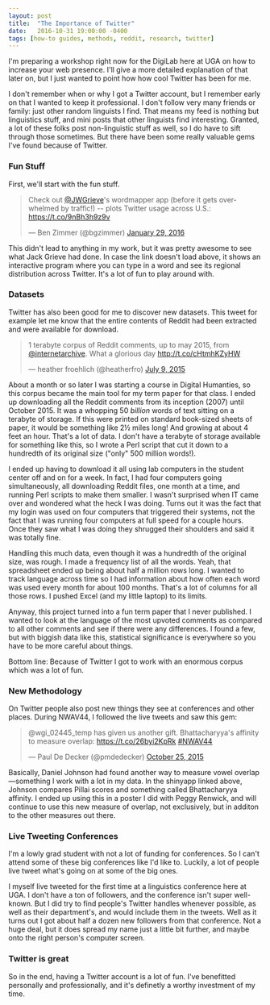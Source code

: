 ```yaml
---
layout: post
title:  "The Importance of Twitter"
date:   2016-10-31 19:00:00 -0400
tags: [how-to guides, methods, reddit, research, twitter]
---
```


I'm preparing a workshop right now for the DigiLab here at UGA on how to increase your web presence. I'll give a more detailed explanation of that later on, but I just wanted to point how how cool Twitter has been for me.

I don't remember when or why I got a Twitter account, but I remember early on that I wanted to keep it professional. I don't follow very many friends or family: just other random linguists I find. That means my feed is nothing but linguistics stuff, and mini posts that other linguists find interesting. Granted, a lot of these folks post non-linguistic stuff as well, so I do have to sift through those sometimes. But there have been some really valuable gems I've found because of Twitter.

### Fun Stuff

First, we'll start with the fun stuff.

<blockquote class="twitter-tweet" data-lang="en"><p lang="en" dir="ltr">Check out <a href="https://twitter.com/JWGrieve">@JWGrieve</a>&#39;s wordmapper app (before it gets overwhelmed by traffic!) -- plots Twitter usage across U.S.: <a href="https://t.co/9nBh3h9z9v">https://t.co/9nBh3h9z9v</a></p>&mdash; Ben Zimmer (@bgzimmer) <a href="https://twitter.com/bgzimmer/status/693113133632720896">January 29, 2016</a></blockquote> <script async src="//platform.twitter.com/widgets.js" charset="utf-8"></script>

This didn't lead to anything in my work, but it was pretty awesome to see what Jack Grieve had done. In case the link doesn't load above, it shows an interactive program where you can type in a word and see its regional distribution across Twitter. It's a lot of fun to play around with.

### Datasets

Twitter has also been good for me to discover new datasets. This tweet for example let me know that the entire contents of Reddit had been extracted and were available for download.

<blockquote class="twitter-tweet" data-lang="en"><p lang="en" dir="ltr">1 terabyte corpus of Reddit comments, up to may 2015, from <a href="https://twitter.com/internetarchive">@internetarchive</a>. What a glorious day <a href="http://t.co/cHtmhKZyHW">http://t.co/cHtmhKZyHW</a></p>&mdash; heather froehlich (@heatherfro) <a href="https://twitter.com/heatherfro/status/619123195115868160">July 9, 2015</a></blockquote> <script async src="//platform.twitter.com/widgets.js" charset="utf-8"></script>

About a month or so later I was starting a course in Digital Humanties, so this corpus became the main tool for my term paper for that class. I ended up downloading all the Reddit comments from its inception (2007) until October 2015. It was a whopping 50 *billion* words of text sitting on a terabyte of storage. If this were printed on standard book-sized sheets of paper, it would be something like 2½ miles long! And growing at about 4 feet an hour. That's a lot of data. I don't have a terabyte of storage available for something like this, so I wrote a Perl script that cut it down to a hundredth of its original size ("only" 500 million words!). 

I ended up having to download it all using lab computers in the student center off and on for a week. In fact, I had four computers going simultaneously, all downloading Reddit files, one month at a time, and running Perl scripts to make them smaller. I wasn't surprised when IT came over and wondered what the heck I was doing. Turns out it was the fact that my login was used on four computers that triggered their systems, not the fact that I was running four computers at full speed for a couple hours. Once they saw what I was doing they shrugged their shoulders and said it was totally fine.

Handling this much data, even though it was a hundredth of the original size, was rough. I made a frequency list of all the words. Yeah, that spreadsheet ended up being about half a million rows long. I wanted to track language across time so I had information about how often each word was used every month for about 100 months. That's a lot of columns for all those rows. I pushed Excel (and my little laptop) to its limits.  

Anyway, this project turned into a fun term paper that I never published. I wanted to look at the language of the most upvoted comments as compared to all other comments and see if there were any differences. I found a few, but with biggish data like this, statistical significance is everywhere so you have to be more careful about things. 

Bottom line: Because of Twitter I got to work with an enormous corpus which was a lot of fun. 

### New Methodology

On Twitter people also post new things they see at conferences and other places. During NWAV44, I followed the live tweets and saw this gem:

<blockquote class="twitter-tweet" data-lang="en"><p lang="en" dir="ltr">@wgi_02445_temp has given us another gift. Bhattacharyya&#39;s affinity to measure overlap: <a href="https://t.co/26byi2KpRk">https://t.co/26byi2KpRk</a> <a href="https://twitter.com/hashtag/NWAV44?src=hash">#NWAV44</a></p>&mdash; Paul De Decker (@pmdedecker) <a href="https://twitter.com/pmdedecker/status/658290609153843200">October 25, 2015</a></blockquote> <script async src="//platform.twitter.com/widgets.js" charset="utf-8"></script>

Basically, Daniel Johnson had found another way to measure vowel overlap—something I work with a lot in my data. In the shinyapp linked above, Johnson compares Pillai scores and something called Bhattacharyya affinity. I ended up using this in a poster I did with Peggy Renwick, and will continue to use this new measure of overlap, not exclusively, but in additon to the other measures out there. 

### Live Tweeting Conferences

I'm a lowly grad student with not a lot of funding for conferences. So I can't attend some of these big conferences like I'd like to. Luckily, a lot of people live tweet what's going on at some of the big ones. 

I myself live tweeted for the first time at a linguistics conference here at UGA. I don't have a ton of followers, and the conference isn't super well-known. But I did try to find people's Twitter handles whenever possible, as well as their department's, and would include them in the tweets. Well as it turns out I got about half a dozen new followers from that conference. Not a huge deal, but it does spread my name just a little bit further, and maybe onto the right person's computer screen.

### Twitter is great

So in the end, having a Twitter account is a lot of fun. I've benefitted personally and professionally, and it's definetly a worthy investment of my time. 